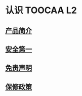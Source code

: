 ﻿---
sidebar_position: 2
sidebar_label: 认识 TOOCAA L2
---
# 认识 TOOCAA L2
## [产品简介](https://wiki.toocaa.com/toocaal2/Meet%20TOOCAA%20L2/Product%20description&specification)
## [安全第一](https://wiki.toocaa.com/toocaal2/Meet%20TOOCAA%20L2/safety-information)
## [免责声明](https://wiki.toocaa.com/toocaal2/Meet%20TOOCAA%20L2/disclaimer)
## [保修政策 ](https://wiki.toocaa.com/toocaal2/Meet%20TOOCAA%20L2/warranty-policy)

